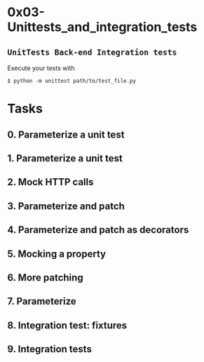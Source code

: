 # 0x03-Unittests_and_integration_tests
## `UnitTests Back-end Integration tests`
Execute your tests with
```
$ python -m unittest path/to/test_file.py
```

# Tasks
## 0. Parameterize a unit test
## 1. Parameterize a unit test
## 2. Mock HTTP calls
## 3. Parameterize and patch
## 4. Parameterize and patch as decorators
## 5. Mocking a property
## 6. More patching
## 7. Parameterize
## 8. Integration test: fixtures
## 9. Integration tests

